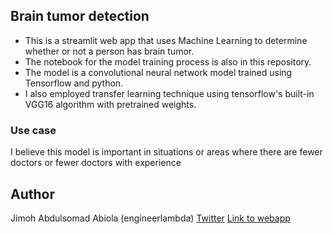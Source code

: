 ## Brain tumor detection

* This is a streamlit web app that uses Machine Learning to determine whether or not a person has brain tumor.
* The notebook for the model training process is also in this repository.
* The model is a convolutional neural network model trained using Tensorflow and python.
* I also employed transfer learning technique using tensorflow's built-in VGG16 algorithm with pretrained weights.


### Use case
I believe this model is important in situations or areas where there are fewer doctors or fewer doctors with experience

## Author
Jimoh Abdulsomad Abiola (engineerlambda)
[Twitter](twitter.com/abdulsomad_me)
[Link to webapp](https://engineerlambda-brain-tumor-detection.streamlit.app/)